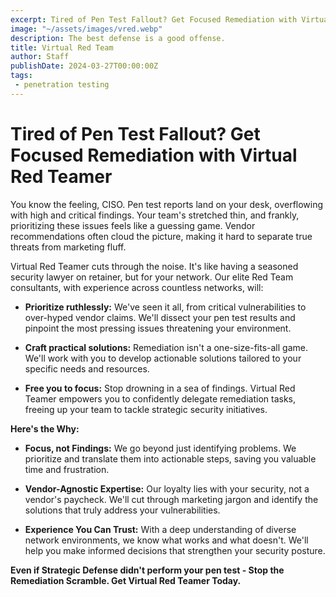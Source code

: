```yaml
---
excerpt: Tired of Pen Test Fallout? Get Focused Remediation with Virtual Red Teamer
image: "~/assets/images/vred.webp"
description: The best defense is a good offense.
title: Virtual Red Team
author: Staff
publishDate: 2024-03-27T00:00:00Z
tags: 
 - penetration testing
---
```



# Tired of Pen Test Fallout? Get Focused Remediation with Virtual Red Teamer


You know the feeling, CISO. Pen test reports land on your desk, overflowing with high and critical findings. Your team's stretched thin, and frankly, prioritizing these issues feels like a guessing game. Vendor recommendations often cloud the picture, making it hard to separate true threats from marketing fluff.
 

Virtual Red Teamer cuts through the noise. It's like having a seasoned security lawyer on retainer, but for your network. Our elite Red Team consultants, with experience across countless networks, will:

 

-   **Prioritize ruthlessly:**  We've seen it all, from critical vulnerabilities to over-hyped vendor claims. We'll dissect your pen test results and pinpoint the most pressing issues threatening your environment.

-   **Craft practical solutions:**  Remediation isn't a one-size-fits-all game. We'll work with you to develop actionable solutions tailored to your specific needs and resources.

-   **Free you to focus:**  Stop drowning in a sea of findings. Virtual Red Teamer empowers you to confidently delegate remediation tasks, freeing up your team to tackle strategic security initiatives.

 

**Here's the Why:**

 

-   **Focus, not Findings:**  We go beyond just identifying problems. We prioritize and translate them into actionable steps, saving you valuable time and frustration.

-   **Vendor-Agnostic Expertise:**  Our loyalty lies with your security, not a vendor's paycheck. We'll cut through marketing jargon and identify the solutions that truly address your vulnerabilities.

-   **Experience You Can Trust:**  With a deep understanding of diverse network environments, we know what works and what doesn't. We'll help you make informed decisions that strengthen your security posture.

 

**Even if Strategic Defense didn't perform your pen test - Stop the Remediation Scramble. Get Virtual Red Teamer Today.**
